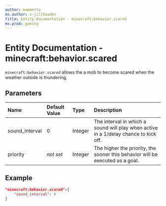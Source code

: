 ```yaml
---
author: mammerla
ms.author: v-jillheaden
title: Entity Documentation - minecraft:behavior.scared
ms.prod: gaming
---
```


# Entity Documentation - minecraft:behavior.scared

`minecraft:behavior.scared` allows the a mob to become scared when the weather outside is thundering.

## Parameters

|Name |Default Value  |Type  |Description  |
|:----------|:----------|:----------|:----------|
| sound_interval| 0| Integer| The interval in which a sound will play when active in a 1/delay chance to kick off. |
|priority|*not set*|Integer|The higher the priority, the sooner this behavior will be executed as a goal.|

## Example

```json
"minecraft:behavior.scared":{
    "sound_interval": 0
}
```
